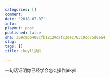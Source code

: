 ```yaml
---
categories: []
comment: 
date: '2018-07-07'
info: 
playout: post
published: false
sha: 309c9b6400cfb18120cafc3dec763c0cd75d0ea4
slug: 
tags: []
title: jkeyll插件

---
```

一句话证明你已经学会怎么操作jekyll.